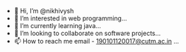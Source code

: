 - 👋 Hi, I’m @nikhivysh
- 👀 I’m interested in web programming...
- 🌱 I’m currently learning java...
- 💞️ I’m looking to collaborate on software projects...
- 📫 How to reach me email - 190101120017@cutm.ac.in ...

<!---
nikhivysh/nikhivysh is a ✨ special ✨ repository because its `README.md` (this file) appears on your GitHub profile.
You can click the Preview link to take a look at your changes.
--->
